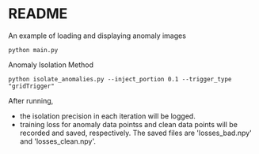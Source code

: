 # README
An example of loading and displaying anomaly images
```shell
python main.py
```

Anomaly Isolation Method
```shell
python isolate_anomalies.py --inject_portion 0.1 --trigger_type "gridTrigger"
```

After running, 
- the isolation precision in each iteration will be logged.
- training loss for anomaly data pointss and clean data points will be recorded and saved, respectively. The saved files are 'losses_bad.npy' and 'losses_clean.npy'.

